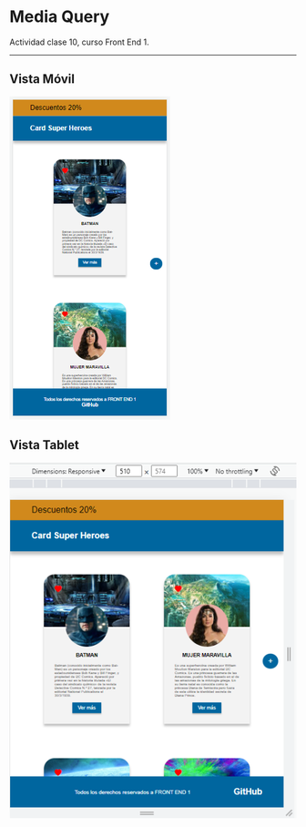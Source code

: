 # Media Query
Actividad clase 10, curso Front End 1.

***
## Vista Móvil
![vista-móvil](./img/Vista-Movil_Media-Query.PNG)

## Vista Tablet
![vista-tablet-](./img/Vista-Tablet_Media-Query.PNG)
